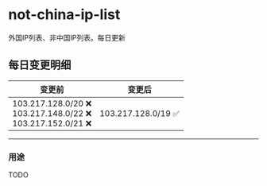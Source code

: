 # not-china-ip-list
外国IP列表、非中国IP列表。每日更新

每日变更明细
--------------------
|  变更前   | 变更后 |
|  ----  | ----  |
|  103.217.128.0/20 :x: <br> 103.217.148.0/22 :x: <br> 103.217.152.0/21 :x: <br> | 103.217.128.0/19 :white_check_mark: | 

--------------------
### 用途
TODO
